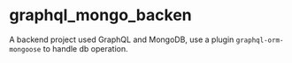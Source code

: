 # graphql_mongo_backen
A backend project used GraphQL and MongoDB, use a plugin ```graphql-orm-mongoose``` to handle db operation.
 
